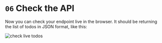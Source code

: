 # `06` Check the API

Now you can check your endpoint live in the browser.  It should be returning the list of todos in JSON format, like this:

![check live todos](../../assets/return_todos.gif?raw=true)
